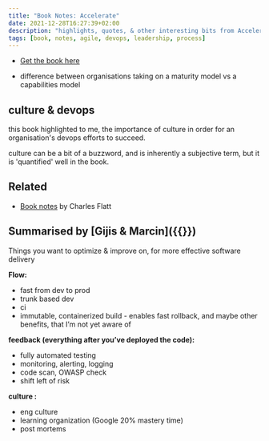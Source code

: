 ```yaml
---
title: "Book Notes: Accelerate"
date: 2021-12-28T16:27:39+02:00
description: "highlights, quotes, & other interesting bits from Accelerate"
tags: [book, notes, agile, devops, leadership, process]
---
```


- [Get the book here](https://www.goodreads.com/book/show/35747076-accelerate)

* difference between organisations taking on a maturity model vs a capabilities model

## culture & devops 
this book highlighted to me, the importance of culture in order for an organisation's devops efforts to succeed. 

culture can be a bit of a buzzword, and is inherently a subjective term, but it is 'quantified' well in the book. 

## Related
- [Book notes](https://www.softwaremeadows.com/devops/accelerate_notes_and_quotes/) by Charles Flatt

## Summarised by [Gijis & Marcin]({{<ref ing-bank>}})
Things you want to optimize & improve on, for more effective software delivery

****Flow:****

- fast from dev to prod
- trunk based dev
- ci
- immutable, containerized build - enables fast rollback, and maybe other benefits, that I’m not yet aware of

****************feedback (everything after you’ve deployed the code):****************

- fully automated testing
- monitoring, alerting, logging
- code scan, OWASP check
- shift left of risk

************culture :************

- eng culture
- learning organization (Google 20% mastery time)
- post mortems
